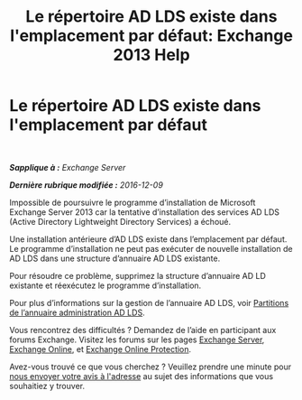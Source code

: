 ﻿---
title: "Le répertoire AD LDS existe dans l'emplacement par défaut: Exchange 2013 Help"
TOCTitle: Le répertoire AD LDS existe dans l'emplacement par défaut
ms:assetid: cf830dec-dd74-47b2-bee2-b8956f8023ce
ms:mtpsurl: https://technet.microsoft.com/fr-fr/library/ms.exch.setupreadiness.adamdatapathexists(v=EXCHG.150)
ms:contentKeyID: 50479209
ms.date: 05/23/2018
mtps_version: v=EXCHG.150
ms.translationtype: MT
---

# Le répertoire AD LDS existe dans l'emplacement par défaut

 

_**Sapplique à :** Exchange Server_

_**Dernière rubrique modifiée :** 2016-12-09_

Impossible de poursuivre le programme d’installation de Microsoft Exchange Server 2013 car la tentative d’installation des services AD LDS (Active Directory Lightweight Directory Services) a échoué.

Une installation antérieure d’AD LDS existe dans l’emplacement par défaut. Le programme d’installation ne peut pas exécuter de nouvelle installation de AD LDS dans une structure d’annuaire AD LDS existante.

Pour résoudre ce problème, supprimez la structure d’annuaire AD LD existante et réexécutez le programme d’installation.

Pour plus d’informations sur la gestion de l’annuaire AD LDS, voir [Partitions de l’annuaire administration AD LDS](https://go.microsoft.com/fwlink/p/?linkid=272302).

Vous rencontrez des difficultés ? Demandez de l’aide en participant aux forums Exchange. Visitez les forums sur les pages [Exchange Server](https://go.microsoft.com/fwlink/p/?linkid=60612), [Exchange Online](https://go.microsoft.com/fwlink/p/?linkid=267542), et [Exchange Online Protection](https://go.microsoft.com/fwlink/p/?linkid=285351).

Avez-vous trouvé ce que vous cherchez ? Veuillez prendre une minute pour [nous envoyer votre avis à l'adresse](mailto:exsetuphelpfeedback@microsoft.com?subject=exchange%202013%20setup%20help%20feedback) au sujet des informations que vous souhaitiez y trouver.


